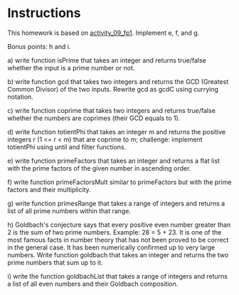 # Instructions

This homework is based on [activity_09_fp1](../activities/activity_09_fp1). Implement e, f, and g. 

Bonus points: h and i. 

a) write function isPrime that takes an integer and returns true/false whether the input is a prime number or not.  

b) write function gcd that takes two integers and returns the GCD (Greatest Common Divisor) of the two inputs. Rewrite gcd as gcdC using currying notation.  

c) write function coprime that takes two integers and returns true/false whether the numbers are coprimes (their GCD equals to 1).  

d) write function totientPhi that takes an integer m and returns the positive integers r (1 <= r < m) that are coprime to m; challenge: implement totientPhi using until and filter functions. 

e) write function primeFactors that takes an integer and returns a flat list with the prime factors of the given number in ascending order.  

f) write function primeFactorsMult similar to primeFactors but with the prime factors and their multiplicity. 

g) write function primesRange that takes a range of integers and returns a list of all prime numbers within that range.  

h) Goldbach's conjecture says that every positive even number greater than 2 is the sum of two prime numbers. Example: 28 = 5 + 23. It is one of the most famous facts in number theory that has not been proved to be correct in the general case. It has been numerically confirmed up to very large numbers. Write function goldbach that takes an integer and returns the two prime numbers that sum up to it.  

i) write the function goldbachList that takes a range of integers and returns a list of all even numbers and their Goldbach composition.  